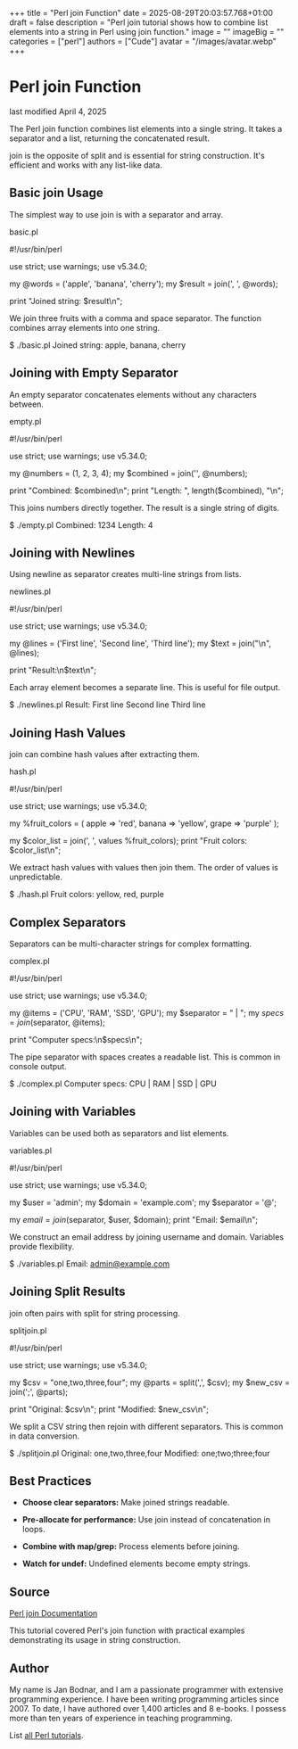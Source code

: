 +++
title = "Perl join Function"
date = 2025-08-29T20:03:57.768+01:00
draft = false
description = "Perl join tutorial shows how to combine list elements into a string in Perl using join function."
image = ""
imageBig = ""
categories = ["perl"]
authors = ["Cude"]
avatar = "/images/avatar.webp"
+++

# Perl join Function

last modified April 4, 2025

The Perl join function combines list elements into a single string.
It takes a separator and a list, returning the concatenated result.

join is the opposite of split and is essential for
string construction. It's efficient and works with any list-like data.

## Basic join Usage

The simplest way to use join is with a separator and array.

basic.pl
  

#!/usr/bin/perl

use strict;
use warnings;
use v5.34.0;

my @words = ('apple', 'banana', 'cherry');
my $result = join(', ', @words);

print "Joined string: $result\n";

We join three fruits with a comma and space separator. The function
combines array elements into one string.

$ ./basic.pl
Joined string: apple, banana, cherry

## Joining with Empty Separator

An empty separator concatenates elements without any characters between.

empty.pl
  

#!/usr/bin/perl

use strict;
use warnings;
use v5.34.0;

my @numbers = (1, 2, 3, 4);
my $combined = join('', @numbers);

print "Combined: $combined\n";
print "Length: ", length($combined), "\n";

This joins numbers directly together. The result is a single string of digits.

$ ./empty.pl
Combined: 1234
Length: 4

## Joining with Newlines

Using newline as separator creates multi-line strings from lists.

newlines.pl
  

#!/usr/bin/perl

use strict;
use warnings;
use v5.34.0;

my @lines = ('First line', 'Second line', 'Third line');
my $text = join("\n", @lines);

print "Result:\n$text\n";

Each array element becomes a separate line. This is useful for file output.

$ ./newlines.pl
Result:
First line
Second line
Third line

## Joining Hash Values

join can combine hash values after extracting them.

hash.pl
  

#!/usr/bin/perl

use strict;
use warnings;
use v5.34.0;

my %fruit_colors = (
    apple  =&gt; 'red',
    banana =&gt; 'yellow',
    grape  =&gt; 'purple'
);

my $color_list = join(', ', values %fruit_colors);
print "Fruit colors: $color_list\n";

We extract hash values with values then join them. The order
of values is unpredictable.

$ ./hash.pl
Fruit colors: yellow, red, purple

## Complex Separators

Separators can be multi-character strings for complex formatting.

complex.pl
  

#!/usr/bin/perl

use strict;
use warnings;
use v5.34.0;

my @items = ('CPU', 'RAM', 'SSD', 'GPU');
my $separator = " | ";
my $specs = join($separator, @items);

print "Computer specs:\n$specs\n";

The pipe separator with spaces creates a readable list. This is common in
console output.

$ ./complex.pl
Computer specs:
CPU | RAM | SSD | GPU

## Joining with Variables

Variables can be used both as separators and list elements.

variables.pl
  

#!/usr/bin/perl

use strict;
use warnings;
use v5.34.0;

my $user = 'admin';
my $domain = 'example.com';
my $separator = '@';

my $email = join($separator, $user, $domain);
print "Email: $email\n";

We construct an email address by joining username and domain. Variables
provide flexibility.

$ ./variables.pl
Email: admin@example.com

## Joining Split Results

join often pairs with split for string processing.

splitjoin.pl
  

#!/usr/bin/perl

use strict;
use warnings;
use v5.34.0;

my $csv = "one,two,three,four";
my @parts = split(',', $csv);
my $new_csv = join(';', @parts);

print "Original: $csv\n";
print "Modified: $new_csv\n";

We split a CSV string then rejoin with different separators. This is common
in data conversion.

$ ./splitjoin.pl
Original: one,two,three,four
Modified: one;two;three;four

## Best Practices

- **Choose clear separators:** Make joined strings readable.

- **Pre-allocate for performance:** Use join instead of concatenation in loops.

- **Combine with map/grep:** Process elements before joining.

- **Watch for undef:** Undefined elements become empty strings.

## Source

[Perl join Documentation](https://perldoc.perl.org/functions/join)

This tutorial covered Perl's join function with practical
examples demonstrating its usage in string construction.

## Author

My name is Jan Bodnar, and I am a passionate programmer with extensive
programming experience. I have been writing programming articles since 2007.
To date, I have authored over 1,400 articles and 8 e-books. I possess more
than ten years of experience in teaching programming.

List [all Perl tutorials](/all/#perl).